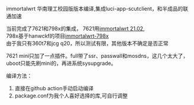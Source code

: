 immortalwrt 华南理工校园版版本编译,集成luci-app-scutclient，和半成品的联通加速

当前完成了7621和798x的集成，
7621用[immortalwrt 21.02](https://github.com/immortalwrt/immortalwrt/tree/openwrt-21.02),  
798x基于hanwckf的项目[immortalwrt-798x](https://github.com/hanwckf/immortalwrt-mt798x)    
由于我只有360t7和jcg q20，所以测试有限，其他版本不确定是否正常  

7621 mini只加了一点插件。full带了ssr、passwall和mosdns，这几个太大了，uboot只能先刷mini的，再进系统sysupgrade。

编译方法：  
1. 直接在github action手动启动编译  
2. package.conf为我个人喜好选择的库,可自行调整 
